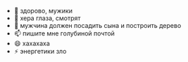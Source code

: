 - 👋 здорово, мужики
- 👀 хера глаза, смотрят
- 🌱 мужчина должен посадить сына и построить дерево
- 📫 пишите мне голубиной почтой
- 😄 хахахаха
- ⚡ энергетики зло
